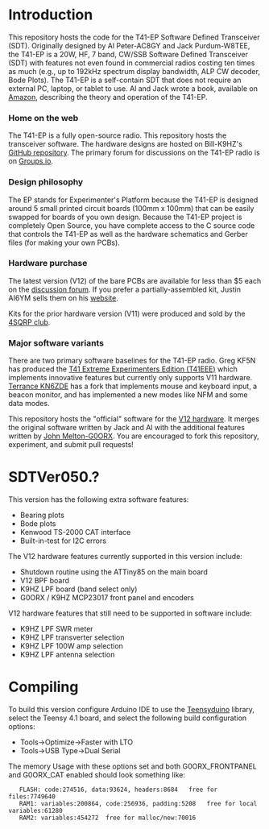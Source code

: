 # Introduction

This repository hosts the code for the T41-EP Software Defined Transceiver (SDT). Originally designed by Al Peter-AC8GY and Jack Purdum-W8TEE, the T41-EP is a 20W, HF, 7 band, CW/SSB Software Defined Transceiver (SDT) with features not even found in commercial radios costing ten times as much (e.g., up to 192kHz spectrum display bandwidth, ALP CW decoder, Bode Plots). The T41-EP is a self-contain SDT that does not require an external PC, laptop, or tablet to use. Al and Jack wrote a book, available on [Amazon](https://a.co/d/drLsJlJ), describing the theory and operation of the T41-EP.

### Home on the web

The T41-EP is a fully open-source radio. This repository hosts the transceiver software. The hardware designs are hosted on Bill-K9HZ's [GitHub repository](https://github.com/DRWJSCHMIDT/T41/tree/main/T41_V012_Files_01-15-24). The primary forum for discussions on the T41-EP radio is on [Groups.io](https://groups.io/g/SoftwareControlledHamRadio/topics).

### Design philosophy

The EP stands for Experimenter's Platform because the T41-EP is designed around 5 small printed circuit boards (100mm x 100mm) that can be easily swapped for boards of you own design. Because the T41-EP project is completely Open Source, you have complete access to the C source code that controls the T41-EP as well as the hardware schematics and Gerber files (for making your own PCBs). 

### Hardware purchase

The latest version (V12) of the bare PCBs are available for less than $5 each on the [discussion forum](https://groups.io/g/SoftwareControlledHamRadio). If you prefer a partially-assembled kit,  Justin AI6YM sells them on his [website](https://ai6ym.radio/t41-ep-sdt/).

Kits for the prior hardware version (V11) were produced and sold by the [4SQRP club](http://www.4sqrp.com/T41main.php).

### Major software variants

There are two primary software baselines for the T41-EP radio. Greg KF5N has produced the [T41 Extreme Experimenters Edition (T41EEE)](https://github.com/Greg-R/T41EEE) which implements innovative features but currently only supports V11 hardware. [Terrance KN6ZDE](https://github.com/tmr4/T41_SDR) has a fork that implements mouse and keyboard input, a beacon monitor, and has implemented a new modes like NFM and some data modes.

This repository hosts the "official" software for the [V12 hardware](https://github.com/DRWJSCHMIDT/T41/tree/main/T41_V012_Files_01-15-24). It merges the original software written by Jack and Al with the additional features written by [John Melton-G0ORX](https://github.com/g0orx/SDTVer050.0). You are encouraged to fork this repository, experiment, and submit pull requests!

# SDTVer050.?

This version has the following extra software features:

* Bearing plots
* Bode plots
* Kenwood TS-2000 CAT interface
* Built-in-test for I2C errors

The V12 hardware features currently supported in this version include:

* Shutdown routine using the ATTiny85 on the main board
* V12 BPF board
* K9HZ LPF board (band select only)
* G0ORX / K9HZ MCP23017 front panel and encoders

V12 hardware features that still need to be supported in software include:

* K9HZ LPF SWR meter
* K9HZ LPF transverter selection
* K9HZ LPF 100W amp selection
* K9HZ LPF antenna selection

# Compiling

To build this version configure Arduino IDE to use the [Teensyduino](https://www.pjrc.com/teensy/td_download.html) library, select the Teensy 4.1 board, and select the following build configuration options: 

* Tools->Optimize->Faster with LTO
* Tools->USB Type->Dual Serial

The memory Usage with these options set and both G0ORX_FRONTPANEL and G0ORX_CAT enabled should look something like:

```
   FLASH: code:274516, data:93624, headers:8684   free for files:7749640
   RAM1: variables:200864, code:256936, padding:5208   free for local variables:61280
   RAM2: variables:454272  free for malloc/new:70016
```

